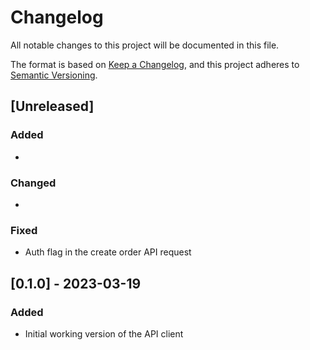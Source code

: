 # Changelog

All notable changes to this project will be documented in this file.

The format is based on [Keep a Changelog](https://keepachangelog.com/en/1.0.0/),
and this project adheres to
[Semantic Versioning](https://semver.org/spec/v2.0.0.html).

## [Unreleased]

### Added

*

### Changed

*

### Fixed

* Auth flag in the create order API request

## [0.1.0] - 2023-03-19

### Added

* Initial working version of the API client
